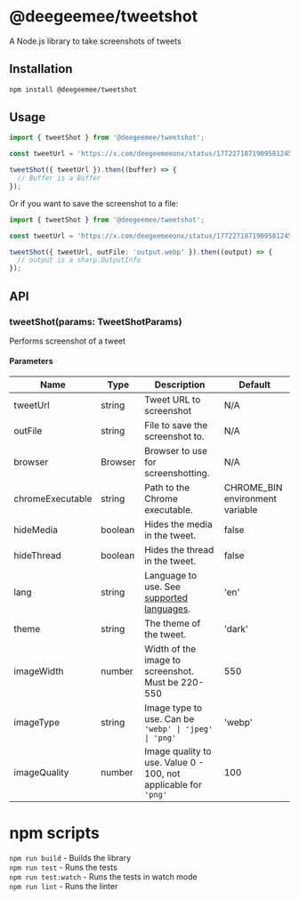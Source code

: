 # @deegeemee/tweetshot

A Node.js library to take screenshots of tweets

## Installation

```bash
npm install @deegeemee/tweetshot
```

## Usage

```ts
import { tweetShot } from '@deegeemee/tweetshot';

const tweetUrl = 'https://x.com/deegeemeeonx/status/1772271871909581245';

tweetShot({ tweetUrl }).then((buffer) => {
  // Buffer is a Buffer
});
```

Or if you want to save the screenshot to a file:

```ts
import { tweetShot } from '@deegeemee/tweetshot';

const tweetUrl = 'https://x.com/deegeemeeonx/status/1772271871909581245';

tweetShot({ tweetUrl, outFile: 'output.webp' }).then((output) => {
  // output is a sharp.OutputInfo
});
```

## API

### tweetShot(params: TweetShotParams)

Performs screenshot of a tweet

#### Parameters

| Name             | Type    | Description                                                                                                           | Default                         |
| ---------------- | ------- | --------------------------------------------------------------------------------------------------------------------- | ------------------------------- |
| tweetUrl         | string  | Tweet URL to screenshot                                                                                               | N/A                             |
| outFile          | string  | File to save the screenshot to.                                                                                       | N/A                             |
| browser          | Browser | Browser to use for screenshotting.                                                                                    | N/A                             |
| chromeExecutable | string  | Path to the Chrome executable.                                                                                        | CHROME_BIN environment variable |
| hideMedia        | boolean | Hides the media in the tweet.                                                                                         | false                           |
| hideThread       | boolean | Hides the thread in the tweet.                                                                                        | false                           |
| lang             | string  | Language to use. See [supported languages](https://developer.x.com/en/docs/twitter-for-websites/supported-languages). | 'en'                            |
| theme            | string  | The theme of the tweet.                                                                                               | 'dark'                          |
| imageWidth       | number  | Width of the image to screenshot. Must be 220-550                                                                     | 550                             |
| imageType        | string  | Image type to use. Can be `'webp' \| 'jpeg' \| 'png'`                                                                 | 'webp'                          |
| imageQuality     | number  | Image quality to use. Value 0 - 100, not applicable for `'png'`                                                       | 100                             |

# npm scripts

`npm run build` - Builds the library  
`npm run test` - Runs the tests  
`npm run test:watch` - Runs the tests in watch mode  
`npm run lint` - Runs the linter
